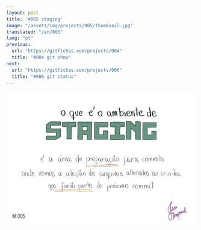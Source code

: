 ```yaml
---
layout: post
title: '#005 staging'
image: "/assets/img/projects/005/thumbnail.jpg"
translated: "/en/005"
lang: "pt"
previous:
  url: "https://gitfichas.com/projects/004"
  title: "#004 git show"
next:
  url: "https://gitfichas.com/projects/006"
  title: "#006 git status"
---
```


<img src="/assets/img/projects/005/full.jpg">